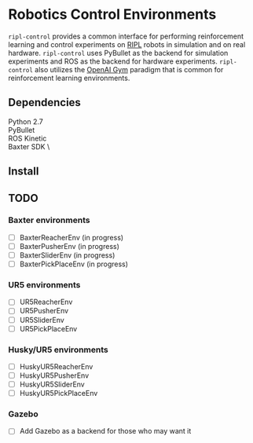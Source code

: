 # Robotics Control Environments
`ripl-control` provides a common interface for performing reinforcement learning and control experiments on [RIPL](http://www.ttic.edu/ripl/) robots in simulation and on real hardware. `ripl-control` uses PyBullet as the backend for simulation experiments and ROS as the backend for hardware experiments. `ripl-control` also utilizes the [OpenAI Gym](https://gym.openai.com/) paradigm that is common for reinforcement learning environments.

## Dependencies
Python 2.7 \
PyBullet \
ROS Kinetic \
Baxter SDK \

## Install

## TODO
### Baxter environments
- [ ] BaxterReacherEnv (in progress)
- [ ] BaxterPusherEnv (in progress)
- [ ] BaxterSliderEnv (in progress)
- [ ] BaxterPickPlaceEnv (in progress)

### UR5 environments
- [ ] UR5ReacherEnv
- [ ] UR5PusherEnv
- [ ] UR5SliderEnv
- [ ] UR5PickPlaceEnv

### Husky/UR5 environments
- [ ] HuskyUR5ReacherEnv
- [ ] HuskyUR5PusherEnv
- [ ] HuskyUR5SliderEnv
- [ ] HuskyUR5PickPlaceEnv

### Gazebo
- [ ] Add Gazebo as a backend for those who may want it
